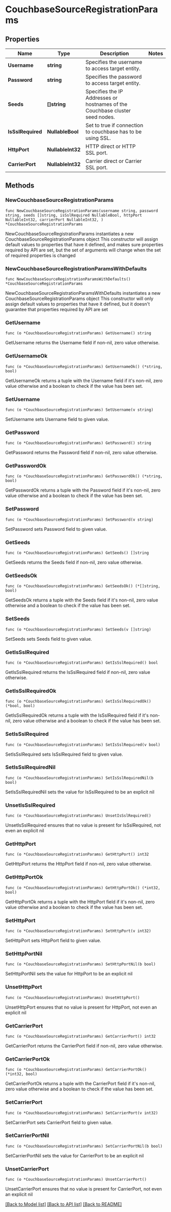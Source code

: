 # CouchbaseSourceRegistrationParams

## Properties

Name | Type | Description | Notes
------------ | ------------- | ------------- | -------------
**Username** | **string** | Specifies the username to access target entity. | 
**Password** | **string** | Specifies the password to access target entity. | 
**Seeds** | **[]string** | Specifies the IP Addresses or hostnames of the Couchbase cluster seed nodes. | 
**IsSslRequired** | **NullableBool** | Set to true if connection to couchbase has to be using SSL. | 
**HttpPort** | **NullableInt32** | HTTP direct or HTTP SSL port. | 
**CarrierPort** | **NullableInt32** | Carrier direct or Carrier SSL port. | 

## Methods

### NewCouchbaseSourceRegistrationParams

`func NewCouchbaseSourceRegistrationParams(username string, password string, seeds []string, isSslRequired NullableBool, httpPort NullableInt32, carrierPort NullableInt32, ) *CouchbaseSourceRegistrationParams`

NewCouchbaseSourceRegistrationParams instantiates a new CouchbaseSourceRegistrationParams object
This constructor will assign default values to properties that have it defined,
and makes sure properties required by API are set, but the set of arguments
will change when the set of required properties is changed

### NewCouchbaseSourceRegistrationParamsWithDefaults

`func NewCouchbaseSourceRegistrationParamsWithDefaults() *CouchbaseSourceRegistrationParams`

NewCouchbaseSourceRegistrationParamsWithDefaults instantiates a new CouchbaseSourceRegistrationParams object
This constructor will only assign default values to properties that have it defined,
but it doesn't guarantee that properties required by API are set

### GetUsername

`func (o *CouchbaseSourceRegistrationParams) GetUsername() string`

GetUsername returns the Username field if non-nil, zero value otherwise.

### GetUsernameOk

`func (o *CouchbaseSourceRegistrationParams) GetUsernameOk() (*string, bool)`

GetUsernameOk returns a tuple with the Username field if it's non-nil, zero value otherwise
and a boolean to check if the value has been set.

### SetUsername

`func (o *CouchbaseSourceRegistrationParams) SetUsername(v string)`

SetUsername sets Username field to given value.


### GetPassword

`func (o *CouchbaseSourceRegistrationParams) GetPassword() string`

GetPassword returns the Password field if non-nil, zero value otherwise.

### GetPasswordOk

`func (o *CouchbaseSourceRegistrationParams) GetPasswordOk() (*string, bool)`

GetPasswordOk returns a tuple with the Password field if it's non-nil, zero value otherwise
and a boolean to check if the value has been set.

### SetPassword

`func (o *CouchbaseSourceRegistrationParams) SetPassword(v string)`

SetPassword sets Password field to given value.


### GetSeeds

`func (o *CouchbaseSourceRegistrationParams) GetSeeds() []string`

GetSeeds returns the Seeds field if non-nil, zero value otherwise.

### GetSeedsOk

`func (o *CouchbaseSourceRegistrationParams) GetSeedsOk() (*[]string, bool)`

GetSeedsOk returns a tuple with the Seeds field if it's non-nil, zero value otherwise
and a boolean to check if the value has been set.

### SetSeeds

`func (o *CouchbaseSourceRegistrationParams) SetSeeds(v []string)`

SetSeeds sets Seeds field to given value.


### GetIsSslRequired

`func (o *CouchbaseSourceRegistrationParams) GetIsSslRequired() bool`

GetIsSslRequired returns the IsSslRequired field if non-nil, zero value otherwise.

### GetIsSslRequiredOk

`func (o *CouchbaseSourceRegistrationParams) GetIsSslRequiredOk() (*bool, bool)`

GetIsSslRequiredOk returns a tuple with the IsSslRequired field if it's non-nil, zero value otherwise
and a boolean to check if the value has been set.

### SetIsSslRequired

`func (o *CouchbaseSourceRegistrationParams) SetIsSslRequired(v bool)`

SetIsSslRequired sets IsSslRequired field to given value.


### SetIsSslRequiredNil

`func (o *CouchbaseSourceRegistrationParams) SetIsSslRequiredNil(b bool)`

 SetIsSslRequiredNil sets the value for IsSslRequired to be an explicit nil

### UnsetIsSslRequired
`func (o *CouchbaseSourceRegistrationParams) UnsetIsSslRequired()`

UnsetIsSslRequired ensures that no value is present for IsSslRequired, not even an explicit nil
### GetHttpPort

`func (o *CouchbaseSourceRegistrationParams) GetHttpPort() int32`

GetHttpPort returns the HttpPort field if non-nil, zero value otherwise.

### GetHttpPortOk

`func (o *CouchbaseSourceRegistrationParams) GetHttpPortOk() (*int32, bool)`

GetHttpPortOk returns a tuple with the HttpPort field if it's non-nil, zero value otherwise
and a boolean to check if the value has been set.

### SetHttpPort

`func (o *CouchbaseSourceRegistrationParams) SetHttpPort(v int32)`

SetHttpPort sets HttpPort field to given value.


### SetHttpPortNil

`func (o *CouchbaseSourceRegistrationParams) SetHttpPortNil(b bool)`

 SetHttpPortNil sets the value for HttpPort to be an explicit nil

### UnsetHttpPort
`func (o *CouchbaseSourceRegistrationParams) UnsetHttpPort()`

UnsetHttpPort ensures that no value is present for HttpPort, not even an explicit nil
### GetCarrierPort

`func (o *CouchbaseSourceRegistrationParams) GetCarrierPort() int32`

GetCarrierPort returns the CarrierPort field if non-nil, zero value otherwise.

### GetCarrierPortOk

`func (o *CouchbaseSourceRegistrationParams) GetCarrierPortOk() (*int32, bool)`

GetCarrierPortOk returns a tuple with the CarrierPort field if it's non-nil, zero value otherwise
and a boolean to check if the value has been set.

### SetCarrierPort

`func (o *CouchbaseSourceRegistrationParams) SetCarrierPort(v int32)`

SetCarrierPort sets CarrierPort field to given value.


### SetCarrierPortNil

`func (o *CouchbaseSourceRegistrationParams) SetCarrierPortNil(b bool)`

 SetCarrierPortNil sets the value for CarrierPort to be an explicit nil

### UnsetCarrierPort
`func (o *CouchbaseSourceRegistrationParams) UnsetCarrierPort()`

UnsetCarrierPort ensures that no value is present for CarrierPort, not even an explicit nil

[[Back to Model list]](../README.md#documentation-for-models) [[Back to API list]](../README.md#documentation-for-api-endpoints) [[Back to README]](../README.md)


